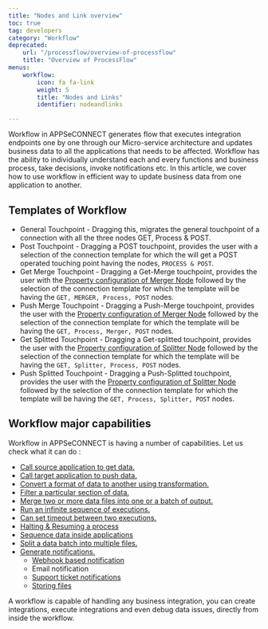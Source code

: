 ```yaml
---
title: "Nodes and Link overview"
toc: true
tag: developers
category: "Workflow"
deprecated: 
    url: "/processflow/overview-of-processflow"
    title: "Overview of ProcessFlow"
menus: 
    workflow:
        icon: fa fa-link
        weight: 5
        title: "Nodes and Links" 
        identifier: nodeandlinks 

---
```


Workflow in APPSeCONNECT generates flow that executes integration endpoints one by one through our Micro-service architecture and 
updates business data to all the applications that needs to be affected. Workflow has the ability to individually understand
each and every functions and business process, take decisions, invoke notifications etc. In this article, we cover how to use workflow
in efficient way to update business data from one application to another. 

## Templates of Workflow

* General Touchpoint - Dragging this, migrates the general touchpoint of a connection with all the three nodes GET, Process & POST.
* Post Touchpoint - Dragging a POST touchpoint, provides the user with a selection of the connection template for which the will get a POST operated touching point having the nodes, `PROCESS & POST`.
* Get Merge Touchpoint - Dragging a Get-Merge touchpoint, provides the user with the [Property configuration of Merger Node](/workflow/working-with-merger/) followed by the selection of the connection template for which the template will be having the `GET, MERGER, Process, POST` nodes.
* Push Merge Touchpoint - Dragging a Push-Merge touchpoint, provides the user with the [Property configuration of Merger Node](/workflow/working-with-merger/) followed by the selection of the connection template for which the template will be having the `GET, Process, Merger, POST` nodes.
* Get Splitted Touchpoint - Dragging a Get-splitted touchpoint, provides the user with the [Property configuration of Splitter Node](/workflow/working-with-splitter/) followed by the selection of the connection template for which the template will be having the `GET, Splitter, Process, POST` nodes.
* Push Splitted Touchpoint - Dragging a Push-Splitted touchpoint, provides the user with the [Property configuration of Splitter Node](/workflow/working-with-splitter/) followed by the selection of the connection template for which the template will be having the `GET, Process, Splitter, POST` nodes.

## Workflow major capabilities

Workflow in APPSeCONNECT is having a number of capabilities. Let us check what it can do : 

- [Call source application to get data.](/workflow/working-with-get)
- [Call target application to push data.](/workflow/working-with-post)
- [Convert a format of data to another using transformation.](/workflow/working-with-process)
- [Filter a particular section of data.](/workflow/working-with-filter)
- [Merge two or more data files into one or a batch of output.](/workflow/working-with-merger)
- [Run an infinite sequence of executions.](/workflow/working-with-loops)
- [Can set timeout between two executions.](/workflow/working-with-delay)
- [Halting & Resuming a process](/workflow/working-with-halt-resume/)
- [Sequence data inside applications](/workflow/working-with-sequencer)
- [Split a data batch into multiple files.](/workflow/working-with-splitter)
- [Generate notifications.](/workflow/generating-actions)
  - [Webhook based notification](/workflow/generating-notification-webhooks)
  - Email notification
  - [Support ticket notifications](/workflow/generating-notification-support-ticket)
  - [Storing files](/workflow/generating-storage-action)

A workflow is capable of handling any business integration, you can create integrations,
execute integrations and even debug data issues, directly from inside the workflow. 


